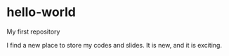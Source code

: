# hello-world
My first repository

I find a new place to store my codes and slides. It is new, and it is exciting.
